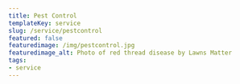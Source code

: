 ```yaml
---
title: Pest Control
templateKey: service
slug: /service/pestcontrol
featured: false
featuredimage: /img/pestcontrol.jpg
featuredimage_alt: Photo of red thread disease by Lawns Matter
tags:
- service
---
```

